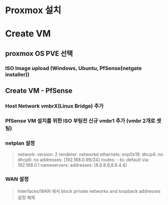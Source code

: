 # Proxmox 설치
# Create VM
## proxmox OS PVE 선택
### ISO Image upload (Windows, Ubuntu, PfSense(netgate installer))
## Create VM - PfSense
### Host Network vmbrX(Linux Bridge) 추가
### PfSense VM 설치를 위한 ISO 부팅전 신규 vmbr1 추가 (vmbr 2개로 셋팅)
### netplan 설정
> network:
>   version: 2
>   renderer: networkd
>   ethernets:
>     enp0s19:
>       dhcp4: no
>       dhcp6: no
>       addresses: [192.168.0.99/24]
>       routes:
>         - to: default
>           via: 192.168.0.1
>       nameservers:
>         addresses: [8.8.8.8,8.8.4.4]

 
### WAN 설정

> Interfaces/WAN 에서 block private networks and loopback addresses 설정 해제
